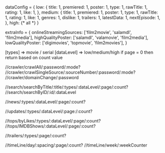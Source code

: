 dataConfig = {
    low: {
        title: 1,
        premiered: 1,
        poster: 1,
        type: 1,
        rawTitle: 1,
        rating: 1,
        like: 1,
    },
    medium: {
        title: 1,
        premiered: 1,
        poster: 1,
        type: 1,
        rawTitle: 1,
        rating: 1,
        like: 1,
        genres: 1,
        dislike: 1,
        trailers: 1,
        latestData: 1,
        nextEpisode: 1,
    },
    high: {* all *}
}

extraInfo = {
    onlineStreamingSources: ['film2movie', 'salamdl', 'film2media'],
    highQualityPoster: ['salamdl', 'valamovie', 'film2media'],
    lowQualityPoster: ['digimovies', 'topmovie', 'film2movies'],
}


[types] => movie / serial
[dataLevel] => low/medium/high
if page = 0 then return based on count value

//crawler/crawlAll/:password/:mode?
//crawler/crawlSingleSource/:sourceNumber/:password/:mode?
//crawler/domainChange/:password

//search/searchByTitle/:title/:types/:dataLevel/:page/:count?
//search/searchByID/:id/:dataLevel

//news/:types/:dataLevel/:page/:count?

//updates/:types/:dataLevel/:page:/:count?

//tops/byLikes/:types/:dataLevel/:page/:count?
//tops/IMDBShows/:dataLevel/:page/:count?

//trailers/:types/:page/:count?

//timeLine/day/:spacing/:page/:count?
//timeLine/week/:weekCounter
